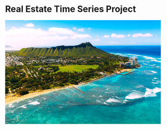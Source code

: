# Real Estate Time Series Project

<img src='https://github.com/FrankOyugi/Phase-4-Project/blob/main/Images/Oahu.jpg?raw=true'>
